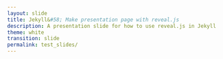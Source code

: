 ```yaml
---
layout: slide
title: Jekyll&#58; Make presentation page with reveal.js
description: A presentation slide for how to use reveal.js in Jekyll
theme: white
transition: slide
permalink: test_slides/
---
```

<section data-markdown data-separator="^\r?\n----\r?\n" data-separator-vertical="^\r?\n--\r?\n">
    <script type="text/template">
        ## Demo 2
        Slide 1.1

        --

        ## Demo 2
        Slide 1.2

        ----

        ## Demo 2
        Slide 2
        
        --
        
        maybe??
    </script>
</section>